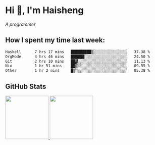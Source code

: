 
# Hi 👋, I'm Haisheng

*A programmer*



## How I spent my time last week:
<!--START_SECTION:waka-->

```txt
Haskell      7 hrs 17 mins   █████████▒░░░░░░░░░░░░░░░   37.38 %
OrgMode      4 hrs 46 mins   ██████░░░░░░░░░░░░░░░░░░░   24.50 %
Git          2 hrs 10 mins   ██▓░░░░░░░░░░░░░░░░░░░░░░   11.13 %
Nix          1 hr 51 mins    ██▒░░░░░░░░░░░░░░░░░░░░░░   09.55 %
Other        1 hr 2 mins     █▒░░░░░░░░░░░░░░░░░░░░░░░   05.38 %
```

<!--END_SECTION:waka-->

## GitHub Stats

<a href="https://github.com/hw202207">
  <img height="137px" src="https://github-readme-stats.vercel.app/api?username=hw202207&hide_title=false&hide_border=true&show_icons=true&include_all_commits=true&count_private=true&line_height=21&theme=" />
  <img height="137px" src="https://github-readme-stats.vercel.app/api/top-langs/?username=hw202207&hide_title=true&hide_border=true&layout=compact&langs_count=6&theme=" />
</a>
